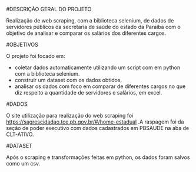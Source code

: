 #DESCRIÇÃO GERAL DO PROJETO

Realização de web scraping, com a biblioteca selenium, de dados de servidores públicos da secretaria de saúde do estado da Paraíba com o objetivo de analisar e comparar os salários dos diferentes cargos.

#OBJETIVOS

O projeto foi focado em:

- coletar dados automaticamente utilizando um script com em python com a biblioteca selenium.
- construir um dataset com os dados obtidos.
- analisar os dados com foco em comparar de diferentes cargos no que diz respeito a quantidade de servidores e salários, em excel.

#DADOS

O site utilização para realização do web scraping foi https://sagrescidadao.tce.pb.gov.br/#/home-estadual .A raspagem foi da seção de poder executivo com dados cadastrados em PBSAUDE na aba de CLT-ATIVO.

#DATASET

Após o scraping e transformações feitas em python, os dados foram salvos como um csv.
